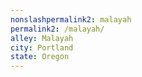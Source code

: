 ```yaml
---
﻿nonslashpermalink2: malayah
permalink2: /malayah/
alley: Malayah
city: Portland
state: Oregon
---
```

